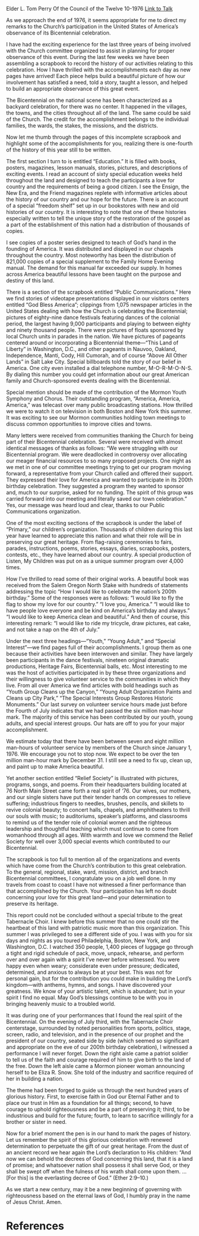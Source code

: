Elder L. Tom Perry
Of the Council of the Twelve
10-1976
[Link to Talk](https://www.churchofjesuschrist.org/study/general-conference/1976/10/a-report-on-the-churchs-participation-in-americas-bicentennial-celebration?lang=eng)

As we approach the end of 1976, it seems appropriate for me to direct my remarks to the Church’s participation in the United States of America’s observance of its Bicentennial celebration.

I have had the exciting experience for the last three years of being involved with the Church committee organized to assist in planning for proper observance of this event. During the last few weeks we have been assembling a scrapbook to record the history of our activities relating to this celebration. How I have thrilled with the accomplishments each day as new pages have arrived! Each piece helps build a beautiful picture of how our involvement has satisfied a need, told a story, taught a lesson, and helped to build an appropriate observance of this great event.

The Bicentennial on the national scene has been characterized as a backyard celebration, for there was no center. It happened in the villages, the towns, and the cities throughout all of the land. The same could be said of the Church. The credit for the accomplishment belongs to the individual families, the wards, the stakes, the missions, and the districts.

Now let me thumb through the pages of this incomplete scrapbook and highlight some of the accomplishments for you, realizing there is one-fourth of the history of this year still to be written.

The first section I turn to is entitled “Education.” It is filled with books, posters, magazines, lesson manuals, stories, pictures, and descriptions of exciting events. I read an account of sixty special education weeks held throughout the land and designed to teach the participants a love for country and the requirements of being a good citizen. I see the Ensign, the New Era, and the Friend magazines replete with informative articles about the history of our country and our hope for the future. There is an account of a special “freedom shelf” set up in our bookstores with new and old histories of our country. It is interesting to note that one of these histories especially written to tell the unique story of the restoration of the gospel as a part of the establishment of this nation had a distribution of thousands of copies.

I see copies of a poster series designed to teach of God’s hand in the founding of America. It was distributed and displayed in our chapels throughout the country. Most noteworthy has been the distribution of 821,000 copies of a special supplement to the Family Home Evening manual. The demand for this manual far exceeded our supply. In homes across America beautiful lessons have been taught on the purpose and destiny of this land.

There is a section of the scrapbook entitled “Public Communications.” Here we find stories of videotape presentations displayed in our visitors centers entitled “God Bless America”; clippings from 1,075 newspaper articles in the United States dealing with how the Church is celebrating the Bicentennial; pictures of eighty-nine dance festivals featuring dances of the colonial period, the largest having 9,000 participants and playing to between eighty and ninety thousand people. There were pictures of floats sponsored by local Church units in parades in the nation. We have pictures of pageants centered around or incorporating a Bicentennial theme—“This Land of Liberty” in Washington, D.C., and other pageants in Nauvoo, Oakland, Independence, Manti, Cody, Hill Cumorah, and of course “Above All Other Lands” in Salt Lake City. Special billboards told the story of our belief in America. One city even installed a dial telephone number, M-O-R-M-O-N-S. By dialing this number you could get information about our great American family and Church-sponsored events dealing with the Bicentennial.

Special mention should be made of the contribution of the Mormon Youth Symphony and Chorus. Their outstanding program, “America, America, America,” was telecast over many public broadcasting stations. How thrilled we were to watch it on television in both Boston and New York this summer. It was exciting to see our Mormon communities holding town meetings to discuss common opportunities to improve cities and towns.

Many letters were received from communities thanking the Church for being part of their Bicentennial celebration. Several were received with almost identical messages of thanks as follows: “We were struggling with our Bicentennial program. We were deadlocked in controversy over allocating our meager financial resources to so many proposed projects. One night as we met in one of our committee meetings trying to get our program moving forward, a representative from your Church called and offered their support. They expressed their love for America and wanted to participate in its 200th birthday celebration. They suggested a program they wanted to sponsor and, much to our surprise, asked for no funding. The spirit of this group was carried forward into our meeting and literally saved our town celebration.” Yes, our message was heard loud and clear, thanks to our Public Communications organization.

One of the most exciting sections of the scrapbook is under the label of “Primary,” our children’s organization. Thousands of children during this last year have learned to appreciate this nation and what their role will be in preserving our great heritage. From flag-raising ceremonies to fairs, parades, instructions, poems, stories, essays, diaries, scrapbooks, posters, contests, etc., they have learned about our country. A special production of Listen, My Children was put on as a unique summer program over 4,000 times.

How I’ve thrilled to read some of their original works. A beautiful book was received from the Salem Oregon North Stake with hundreds of statements addressing the topic “How I would like to celebrate the nation’s 200th birthday.” Some of the responses were as follows: “I would like to fly the flag to show my love for our country.” “I love you, America.” “I would like to have people love everyone and be kind on America’s birthday and always.” “I would like to keep America clean and beautiful.” And then of course, this interesting remark: “I would like to ride my tricycle, draw pictures, eat cake, and not take a nap on the 4th of July.”

Under the next three headings—“Youth,” “Young Adult,” and “Special Interest”—we find pages full of their accomplishments. I group them as one because their activities have been interwoven and similar. They have largely been participants in the dance festivals, nineteen original dramatic productions, Heritage Fairs, Bicentennial balls, etc. Most interesting to me was the host of activities participated in by these three organizations and their willingness to give volunteer service to the communities in which they live. From all over America we find articles with bold headings such as “Youth Group Cleans up the Canyon,” “Young Adult Organization Paints and Cleans up City Park,” “The Special Interests Group Restores Historic Monuments.” Our last survey on volunteer service hours made just before the Fourth of July indicates that we had passed the six million man-hour mark. The majority of this service has been contributed by our youth, young adults, and special interest groups. Our hats are off to you for your major accomplishment.

We estimate today that there have been between seven and eight million man-hours of volunteer service by members of the Church since January 1, 1976. We encourage you not to stop now. We expect to be over the ten million man-hour mark by December 31. I still see a need to fix up, clean up, and paint up to make America beautiful.

Yet another section entitled “Relief Society” is illustrated with pictures, programs, songs, and poems. From their headquarters building located at 76 North Main Street came forth a real spirit of ‘76. Our wives, our mothers, and our single sisters have put their tender hands on compresses to relieve suffering; industrious fingers to needles, brushes, pencils, and skillets to revive colonial beauty; to concert halls, chapels, and amphitheaters to thrill our souls with music; to auditoriums, speaker’s platforms, and classrooms to remind us of the tender role of colonial women and the righteous leadership and thoughtful teaching which must continue to come from womanhood through all ages. With warmth and love we commend the Relief Society for well over 3,000 special events which contributed to our Bicentennial.

The scrapbook is too full to mention all of the organizations and events which have come from the Church’s contribution to this great celebration. To the general, regional, stake, ward, mission, district, and branch Bicentennial committees, I congratulate you on a job well done. In my travels from coast to coast I have not witnessed a finer performance than that accomplished by the Church. Your participation has left no doubt concerning your love for this great land—and your determination to preserve its heritage.

This report could not be concluded without a special tribute to the great Tabernacle Choir. I knew before this summer that no one could stir the heartbeat of this land with patriotic music more than this organization. This summer I was privileged to see a different side of you. I was with you for six days and nights as you toured Philadelphia, Boston, New York, and Washington, D.C. I watched 350 people, 1,400 pieces of luggage go through a tight and rigid schedule of pack, move, unpack, rehearse, and perform over and over again with a spirit I’ve never before witnessed. You were happy even when weary; considerate even under pressure; dedicated, determined, and anxious to always be at your best. This was not for personal gain, but for the contribution you could make in building the Lord’s kingdom—with anthems, hymns, and songs. I have discovered your greatness. We know of your artistic talent, which is abundant; but in your spirit I find no equal. May God’s blessings continue to be with you in bringing heavenly music to a troubled world.

It was during one of your performances that I found the real spirit of the Bicentennial. On the evening of July third, with the Tabernacle Choir centerstage, surrounded by noted personalities from sports, politics, stage, screen, radio, and television, and in the presence of our prophet and the president of our country, seated side by side (which seemed so significant and appropriate on the eve of our 200th birthday celebration), I witnessed a performance I will never forget. Down the right aisle came a patriot soldier to tell us of the faith and courage required of him to give birth to the land of the free. Down the left aisle came a Mormon pioneer woman announcing herself to be Eliza R. Snow. She told of the industry and sacrifice required of her in building a nation.

The theme had been forged to guide us through the next hundred years of glorious history. First, to exercise faith in God our Eternal Father and to place our trust in Him as a foundation for all things; second, to have courage to uphold righteousness and be a part of preserving it; third, to be industrious and build for the future; fourth, to learn to sacrifice willingly for a brother or sister in need.

Now for a brief moment the pen is in our hand to mark the pages of history. Let us remember the spirit of this glorious celebration with renewed determination to perpetuate the gift of our great heritage. From the dust of an ancient record we hear again the Lord’s declaration to His children: “And now we can behold the decrees of God concerning this land, that it is a land of promise; and whatsoever nation shall possess it shall serve God, or they shall be swept off when the fulness of his wrath shall come upon them. … [For this] is the everlasting decree of God.” (Ether 2:9–10.)

As we start a new century, may it be a new beginning of governing with righteousness based on the eternal laws of God, I humbly pray in the name of Jesus Christ. Amen.

# References
